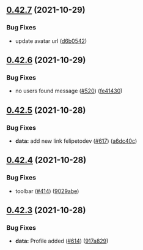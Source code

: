## [0.42.7](https://github.com/EddieHubCommunity/LinkFree/compare/v0.42.6...v0.42.7) (2021-10-29)


### Bug Fixes

* update avatar url ([d6b0542](https://github.com/EddieHubCommunity/LinkFree/commit/d6b05428d2f9e897e9ade44fdff295b751a3284b))



## [0.42.6](https://github.com/EddieHubCommunity/LinkFree/compare/v0.42.5...v0.42.6) (2021-10-29)


### Bug Fixes

* no users found message ([#520](https://github.com/EddieHubCommunity/LinkFree/issues/520)) ([fe41430](https://github.com/EddieHubCommunity/LinkFree/commit/fe414300cfe0624c4ac03764e080c31f3d7b4a9c))



## [0.42.5](https://github.com/EddieHubCommunity/LinkFree/compare/v0.42.4...v0.42.5) (2021-10-28)


### Bug Fixes

* **data:** add new link felipetodev ([#617](https://github.com/EddieHubCommunity/LinkFree/issues/617)) ([a6dc40c](https://github.com/EddieHubCommunity/LinkFree/commit/a6dc40c2b198d63e69718a903b0e55afad0d805d))



## [0.42.4](https://github.com/EddieHubCommunity/LinkFree/compare/v0.42.3...v0.42.4) (2021-10-28)


### Bug Fixes

* toolbar ([#414](https://github.com/EddieHubCommunity/LinkFree/issues/414)) ([9029abe](https://github.com/EddieHubCommunity/LinkFree/commit/9029abe061144dd5b8c0ea9b974cdf1d499bebd6))



## [0.42.3](https://github.com/EddieHubCommunity/LinkFree/compare/v0.42.2...v0.42.3) (2021-10-28)


### Bug Fixes

* **data:** Profile added ([#614](https://github.com/EddieHubCommunity/LinkFree/issues/614)) ([917a829](https://github.com/EddieHubCommunity/LinkFree/commit/917a8298b492b6918518df04771695798c400501))



